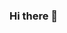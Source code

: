 ### Hi there 👋

<!--
**MelAGndy/MelAGndy** is a ✨ _special_ ✨ repository because its `README.md` (this file) appears on your GitHub profile.

Here are some ideas to get you started:

- 🔭 I’m currently working on ...going back step by step and reworking all i have learned over the past few months
- 🌱 I’m currently learning ...Python 
"""- 👯 I’m looking to collaborate on ...
- 🤔 I’m looking for help with ...
- 💬 Ask me about ...
- 📫 How to reach me: ...
- 😄 Pronouns: ..."""
- ⚡ Fun fact: ...there are so many ;)
-->
